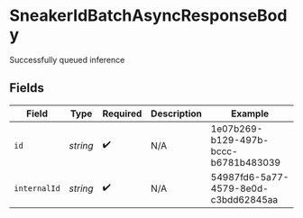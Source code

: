 # SneakerIdBatchAsyncResponseBody

Successfully queued inference


## Fields

| Field                                | Type                                 | Required                             | Description                          | Example                              |
| ------------------------------------ | ------------------------------------ | ------------------------------------ | ------------------------------------ | ------------------------------------ |
| `id`                                 | *string*                             | :heavy_check_mark:                   | N/A                                  | 1e07b269-b129-497b-bccc-b6781b483039 |
| `internalId`                         | *string*                             | :heavy_check_mark:                   | N/A                                  | 54987fd6-5a77-4579-8e0d-c3bdd62845aa |